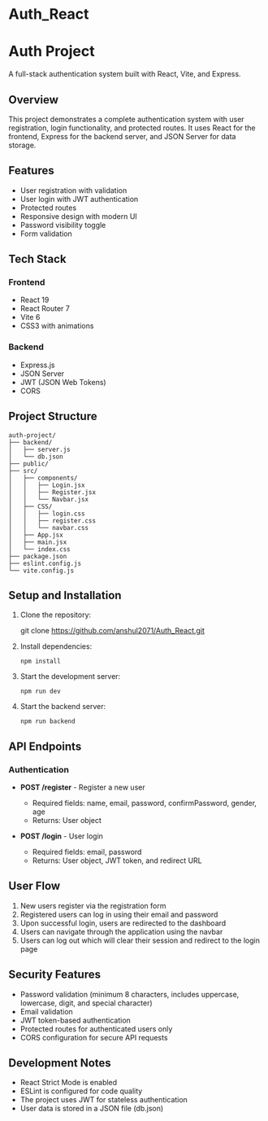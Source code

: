 # Auth_React
# Auth Project

A full-stack authentication system built with React, Vite, and Express.

## Overview

This project demonstrates a complete authentication system with user registration, login functionality, and protected routes. It uses React for the frontend, Express for the backend server, and JSON Server for data storage.

## Features

- User registration with validation
- User login with JWT authentication
- Protected routes
- Responsive design with modern UI
- Password visibility toggle
- Form validation

## Tech Stack

### Frontend
- React 19
- React Router 7
- Vite 6
- CSS3 with animations

### Backend
- Express.js
- JSON Server
- JWT (JSON Web Tokens)
- CORS

## Project Structure

```
auth-project/
├── backend/
│   ├── server.js
│   └── db.json
├── public/
├── src/
│   ├── components/
│   │   ├── Login.jsx
│   │   ├── Register.jsx
│   │   └── Navbar.jsx
│   ├── CSS/
│   │   ├── login.css
│   │   ├── register.css
│   │   └── navbar.css
│   ├── App.jsx
│   ├── main.jsx
│   └── index.css
├── package.json
├── eslint.config.js
└── vite.config.js
```

## Setup and Installation

1. Clone the repository:

   git clone https://github.com/anshul2071/Auth_React.git

2. Install dependencies:
   ```
   npm install
   ```
3. Start the development server:
   ```
   npm run dev
   ```
4. Start the backend server:
   ```
   npm run backend
   ```

## API Endpoints

### Authentication

- **POST /register** - Register a new user
  - Required fields: name, email, password, confirmPassword, gender, age
  - Returns: User object

- **POST /login** - User login
  - Required fields: email, password
  - Returns: User object, JWT token, and redirect URL

## User Flow

1. New users register via the registration form
2. Registered users can log in using their email and password
3. Upon successful login, users are redirected to the dashboard
4. Users can navigate through the application using the navbar
5. Users can log out which will clear their session and redirect to the login page

## Security Features

- Password validation (minimum 8 characters, includes uppercase, lowercase, digit, and special character)
- Email validation
- JWT token-based authentication
- Protected routes for authenticated users only
- CORS configuration for secure API requests

## Development Notes

- React Strict Mode is enabled
- ESLint is configured for code quality
- The project uses JWT for stateless authentication
- User data is stored in a JSON file (db.json)

